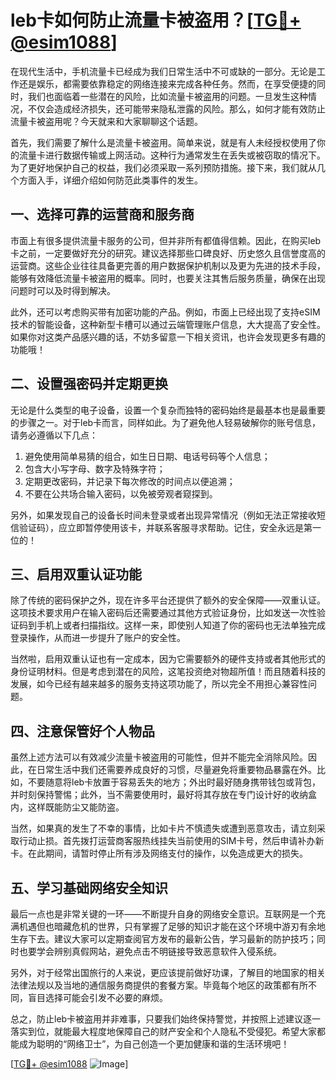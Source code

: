 # leb卡如何防止流量卡被盗用？[[TG💪+ @esim1088](https://t.me/s/esim1088)]

在现代生活中，手机流量卡已经成为我们日常生活中不可或缺的一部分。无论是工作还是娱乐，都需要依靠稳定的网络连接来完成各种任务。然而，在享受便捷的同时，我们也面临着一些潜在的风险，比如流量卡被盗用的问题。一旦发生这种情况，不仅会造成经济损失，还可能带来隐私泄露的风险。那么，如何才能有效防止流量卡被盗用呢？今天就来和大家聊聊这个话题。

首先，我们需要了解什么是流量卡被盗用。简单来说，就是有人未经授权使用了你的流量卡进行数据传输或上网活动。这种行为通常发生在丢失或被窃取的情况下。为了更好地保护自己的权益，我们必须采取一系列预防措施。接下来，我们就从几个方面入手，详细介绍如何防范此类事件的发生。

## 一、选择可靠的运营商和服务商

市面上有很多提供流量卡服务的公司，但并非所有都值得信赖。因此，在购买leb卡之前，一定要做好充分的研究。建议选择那些口碑良好、历史悠久且信誉度高的运营商。这些企业往往具备更完善的用户数据保护机制以及更为先进的技术手段，能够有效降低流量卡被盗用的概率。同时，也要关注其售后服务质量，确保在出现问题时可以及时得到解决。

此外，还可以考虑购买带有加密功能的产品。例如，市面上已经出现了支持eSIM技术的智能设备，这种新型卡槽可以通过云端管理账户信息，大大提高了安全性。如果你对这类产品感兴趣的话，不妨多留意一下相关资讯，也许会发现更多有趣的功能哦！

## 二、设置强密码并定期更换

无论是什么类型的电子设备，设置一个复杂而独特的密码始终是最基本也是最重要的步骤之一。对于leb卡而言，同样如此。为了避免他人轻易破解你的账号信息，请务必遵循以下几点：

1. 避免使用简单易猜的组合，如生日日期、电话号码等个人信息；
2. 包含大小写字母、数字及特殊字符；
3. 定期更改密码，并记录下每次修改的时间点以便追溯；
4. 不要在公共场合输入密码，以免被旁观者窥探到。

另外，如果发现自己的设备长时间未登录或者出现异常情况（例如无法正常接收短信验证码），应立即暂停使用该卡，并联系客服寻求帮助。记住，安全永远是第一位的！

## 三、启用双重认证功能

除了传统的密码保护之外，现在许多平台还提供了额外的安全保障——双重认证。这项技术要求用户在输入密码后还需要通过其他方式验证身份，比如发送一次性验证码到手机上或者扫描指纹。这样一来，即使别人知道了你的密码也无法单独完成登录操作，从而进一步提升了账户的安全性。

当然啦，启用双重认证也有一定成本，因为它需要额外的硬件支持或者其他形式的身份证明材料。但是考虑到潜在的风险，这笔投资绝对物超所值！而且随着科技的发展，如今已经有越来越多的服务支持这项功能了，所以完全不用担心兼容性问题。

## 四、注意保管好个人物品

虽然上述方法可以有效减少流量卡被盗用的可能性，但并不能完全消除风险。因此，在日常生活中我们还需要养成良好的习惯，尽量避免将重要物品暴露在外。比如，不要随意将leb卡放置于容易丢失的地方；外出时最好随身携带钱包或背包，并时刻保持警惕；此外，当不需要使用时，最好将其存放在专门设计好的收纳盒内，这样既能防尘又能防盗。

当然，如果真的发生了不幸的事情，比如卡片不慎遗失或遭到恶意攻击，请立刻采取行动止损。首先拨打运营商客服热线挂失当前使用的SIM卡号，然后申请补办新卡。在此期间，请暂时停止所有涉及网络支付的操作，以免造成更大的损失。

## 五、学习基础网络安全知识

最后一点也是非常关键的一环——不断提升自身的网络安全意识。互联网是一个充满机遇但也暗藏危机的世界，只有掌握了足够的知识才能在这个环境中游刃有余地生存下去。建议大家可以定期查阅官方发布的最新公告，学习最新的防护技巧；同时也要学会辨别真假网站，避免点击不明链接导致恶意软件入侵系统。

另外，对于经常出国旅行的人来说，更应该提前做好功课，了解目的地国家的相关法律法规以及当地的通信服务商提供的套餐方案。毕竟每个地区的政策都有所不同，盲目选择可能会引发不必要的麻烦。

总之，防止leb卡被盗用并非难事，只要我们始终保持警觉，并按照上述建议逐一落实到位，就能最大程度地保障自己的财产安全和个人隐私不受侵犯。希望大家都能成为聪明的“网络卫士”，为自己创造一个更加健康和谐的生活环境吧！

[[TG💪+ @esim1088](https://t.me/s/esim1088) ![Image](https://i.postimg.cc/4NQfJmqS/Snipaste-2025-05-13-00-14-12.png)]